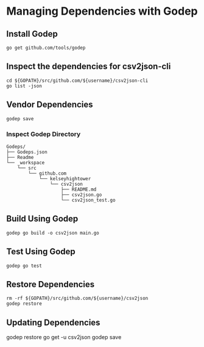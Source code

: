 # Managing Dependencies with Godep

## Install Godep

    go get github.com/tools/godep

## Inspect the dependencies for csv2json-cli

    cd ${GOPATH}/src/github.com/${username}/csv2json-cli
    go list -json

## Vendor Dependencies

    godep save

### Inspect Godep Directory

	Godeps/
	├── Godeps.json
	├── Readme
	└── _workspace
		└── src
			└── github.com
				└── kelseyhightower
					└── csv2json
						├── README.md
						├── csv2json.go
						└── csv2json_test.go

## Build Using Godep

    godep go build -o csv2json main.go

## Test Using Godep

    godep go test

## Restore Dependencies

    rm -rf ${GOPATH}/src/github.com/${username}/csv2json
    godep restore


## Updating Dependencies

   godep restore
   go get -u csv2json
   godep save
